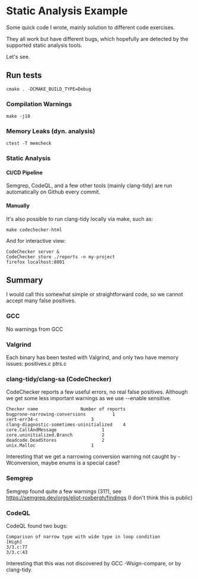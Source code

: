 # Static Analysis Example

Some quick code I wrote, mainly solution to different code exercises.

They all work but have different bugs, which hopefully are detected by the supported static analysis tools.

Let's see.


## Run tests

```
cmake . -DCMAKE_BUILD_TYPE=Debug
```

### Compilation Warnings

```
make -j10
```

### Memory Leaks (dyn. analysis)

```
ctest -T memcheck
```

### Static Analysis

#### CI/CD Pipeline

Semgrep, CodeQL, and a few other tools (mainly clang-tidy) are run automatically on Github every commit.

#### Manually

It's also possible to run clang-tidy locally via make, such as:

```
make codechecker-html
```

And for interactive view:

```
CodeChecker server &
CodeChecker store ./reports -n my-project
firefox localhost:8001
```


## Summary

I would call this somewhat simple or straightforward code, so we cannot accept many false positives.

### GCC
No warnings from GCC

### Valgrind
Each binary has been tested with Valgrind, and only two have memory issues: positives.c ptrs.c

### clang-tidy/clang-sa (CodeChecker)
CodeChecker reports a few useful errors, no real false positives.
Although we get some less important warnings as we use --enable sensitive.

```
Checker name 				Number of reports
bugprone-narrowing-conversions  		1
cert-err34-c					3
clang-diagnostic-sometimes-uninitialized 	4
core.CallAndMessage 				1
core.uninitialized.Branch 			2
deadcode.DeadStores 				2
unix.Malloc 					1
```

Interesting that we get a narrowing conversion warning not caught by -Wconversion, maybe enums is a special case?

### Semgrep

Semgrep found quite a few warnings (31?), see https://semgrep.dev/orgs/eliot-roxbergh/findings (I don't think this is public)

### CodeQL

CodeQL found two bugs:

```
Comparison of narrow type with wide type in loop condition
[High]
3/3.c:77
3/3.c:43
```

Interesting that this was not discovered by GCC -Wsign-compare, or by clang-tidy.

